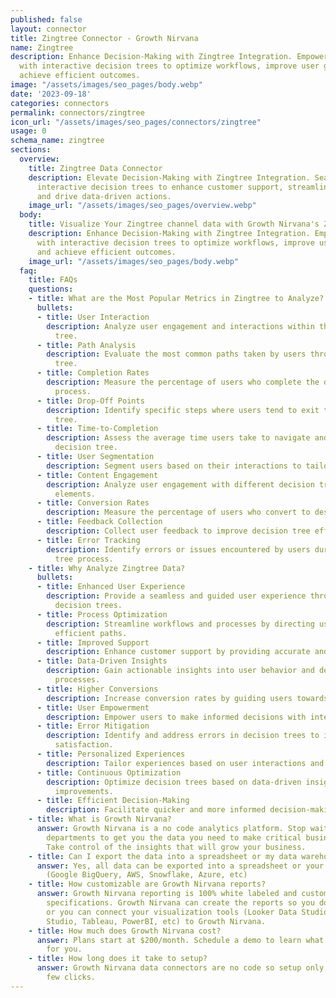 ```yaml
---
published: false
layout: connector
title: Zingtree Connector - Growth Nirvana
name: Zingtree
description: Enhance Decision-Making with Zingtree Integration. Empower your organization
  with interactive decision trees to optimize workflows, improve user guidance, and
  achieve efficient outcomes.
image: "/assets/images/seo_pages/body.webp"
date: '2023-09-18'
categories: connectors
permalink: connectors/zingtree
icon_url: "/assets/images/seo_pages/connectors/zingtree"
usage: 0
schema_name: zingtree
sections:
  overview:
    title: Zingtree Data Connector
    description: Elevate Decision-Making with Zingtree Integration. Seamlessly integrate
      interactive decision trees to enhance customer support, streamline processes,
      and drive data-driven actions.
    image_url: "/assets/images/seo_pages/overview.webp"
  body:
    title: Visualize Your Zingtree channel data with Growth Nirvana's Zingtree Connector
    description: Enhance Decision-Making with Zingtree Integration. Empower your organization
      with interactive decision trees to optimize workflows, improve user guidance,
      and achieve efficient outcomes.
    image_url: "/assets/images/seo_pages/body.webp"
  faq:
    title: FAQs
    questions:
    - title: What are the Most Popular Metrics in Zingtree to Analyze?
      bullets:
      - title: User Interaction
        description: Analyze user engagement and interactions within the decision
          tree.
      - title: Path Analysis
        description: Evaluate the most common paths taken by users through the decision
          tree.
      - title: Completion Rates
        description: Measure the percentage of users who complete the decision tree
          process.
      - title: Drop-Off Points
        description: Identify specific steps where users tend to exit the decision
          tree.
      - title: Time-to-Completion
        description: Assess the average time users take to navigate and complete the
          decision tree.
      - title: User Segmentation
        description: Segment users based on their interactions to tailor experiences.
      - title: Content Engagement
        description: Analyze user engagement with different decision tree content
          elements.
      - title: Conversion Rates
        description: Measure the percentage of users who convert to desired outcomes.
      - title: Feedback Collection
        description: Collect user feedback to improve decision tree effectiveness.
      - title: Error Tracking
        description: Identify errors or issues encountered by users during the decision
          tree process.
    - title: Why Analyze Zingtree Data?
      bullets:
      - title: Enhanced User Experience
        description: Provide a seamless and guided user experience through interactive
          decision trees.
      - title: Process Optimization
        description: Streamline workflows and processes by directing users through
          efficient paths.
      - title: Improved Support
        description: Enhance customer support by providing accurate and relevant information.
      - title: Data-Driven Insights
        description: Gain actionable insights into user behavior and decision-making
          processes.
      - title: Higher Conversions
        description: Increase conversion rates by guiding users towards desired outcomes.
      - title: User Empowerment
        description: Empower users to make informed decisions with interactive guidance.
      - title: Error Mitigation
        description: Identify and address errors in decision trees to improve user
          satisfaction.
      - title: Personalized Experiences
        description: Tailor experiences based on user interactions and preferences.
      - title: Continuous Optimization
        description: Optimize decision trees based on data-driven insights for ongoing
          improvements.
      - title: Efficient Decision-Making
        description: Facilitate quicker and more informed decision-making processes.
    - title: What is Growth Nirvana?
      answer: Growth Nirvana is a no code analytics platform. Stop waiting for other
        departments to get you the data you need to make critical business decisions.
        Take control of the insights that will grow your business.
    - title: Can I export the data into a spreadsheet or my data warehouse?
      answer: Yes, all data can be exported into a spreadsheet or your data warehouse
        (Google BigQuery, AWS, Snowflake, Azure, etc)
    - title: How customizable are Growth Nirvana reports?
      answer: Growth Nirvana reporting is 100% white labeled and customized to your
        specifications. Growth Nirvana can create the reports so you don’t have to
        or you can connect your visualization tools (Looker Data Studio/Google Data
        Studio, Tableau, PowerBI, etc) to Growth Nirvana.
    - title: How much does Growth Nirvana cost?
      answer: Plans start at $200/month. Schedule a demo to learn what plan is best
        for you.
    - title: How long does it take to setup?
      answer: Growth Nirvana data connectors are no code so setup only requires a
        few clicks.
---
```

